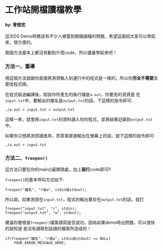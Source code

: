 # 工作站開檔讀檔教學

#### by: 曾俊宏

這次DS Demo時應該有不少人被雷到開檔讀檔的問題，希望這兩招大家可以學起來，很方便的。

兩個方法基本上都沒有動到什麼code，所以儘量學起來吧！

### 方法一、重導

用這個方法就跟你直接將測資輸入到運行中的程式是一樣的，所以你**完全不需要**去更改程式碼。

在程式經過編譯後，假設你所產生的執行檔是`a.out`，你要丟的測資是
在`input.txt`中，要輸出的檔名是`output.txt`的話，下這樣的指令即可:
```
./a.out < input.txt > output.txt
```
這樣一來，就會將`input.txt`的資料讀入你的程式，並將結果記錄到`output.txt`中。

如果你只想將測資讀進來，而答案直接輸出在螢幕上的話，就下這樣的指令即可:
```
./a.out < input.txt
```

### 方法二、`freopen()`

這方法只要在你的main()最開頭處，加上**兩行**code即可!!

`freopen()`的基本呼叫方式如下:
```
freopen("檔名", "r或w", stdin或stdout);
```

所以說，如果測資在`input.txt`，程式的輸出要存在`output.txt`的話，就打
```
freopen("input.txt", "r", stdin);
freopen("output.txt", "w", stdout);
```

建議你要檢查`freopen()`檔案讀寫是否成功，因為如果demo時出問題，可以很快的就知道
是沒有讀取到該讀的檔案所造成的！

```
if(freopen("檔名", "r或w", stdin或stdout) == NULL)
    YOUR_ERROR_MESSAGE_HERE;
```
